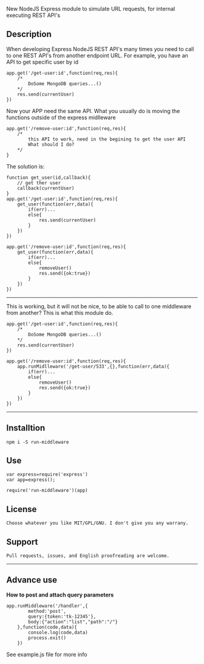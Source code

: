 New NodeJS Express module to simulate URL requests, for internal executing REST API's

## Description

When developing Express NodeJS REST API's many times you need to call to one REST API's from another endpoint URL. For example, you have an API to get specific user by id

	app.get('/get-user:id',function(req,res){
		/*
			DoSome MongoDB queries...()
		*/
		res.send(currentUser)
	})

Now your APP need the same API. What you usually do is moving the functions outside of the express midlleware

	app.get('/remove-user:id',function(req,res){
		/*
			this API to work, need in the begining to get the user API
			What should I do?
		*/
	}

The solution is:

	function get_user(id,callback){
		// get ther user
		callback(currentUser)
	}
	app.get('/get-user:id',function(req,res){
		get_user(function(err,data){
			if(err)...
			else{
				res.send(currentUser)		
			}
		})
	})

	app.get('/remove-user:id',function(req,res){
		get_user(function(err,data){
			if(err)...
			else{
				removeUser()
				res.send({ok:true})		
			}
		})
	})

---

This is working, but it will not be nice, to be able to call to one middleware from another? This is what this module do.


	app.get('/get-user:id',function(req,res){
		/*
			DoSome MongoDB queries...()
		*/
		res.send(currentUser)
	})

	app.get('/remove-user:id',function(req,res){
		app.runMidlleware('/get-user/533',{},function(err,data){
			if(err)...
			else{
				removeUser()
				res.send({ok:true})		
			}
		})
	})

---

## Installtion

	npm i -S run-middleware

## Use

	var express=require('express')	
	var app=express();

	require('run-middleware')(app)

## License

	Choose whatever you like MIT/GPL/GNU. I don't give you any warrany.

## Support
	
	Pull requests, issues, and English proofreading are welcome.

---

## Advance use

**How to post and attach query parameters**

	app.runMiddleware('/handler',{
			method:'post',
			query:{token:'tk-12345'},
			body:{"action":"list","path":"/"}
		},function(code,data){
			console.log(code,data)
			process.exit()
		})


See example.js file for more info